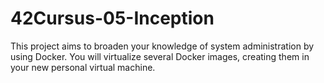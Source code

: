 # 42Cursus-05-Inception
This project aims to broaden your knowledge of system administration by using Docker. You will virtualize several Docker images, creating them in your new personal virtual machine. 
